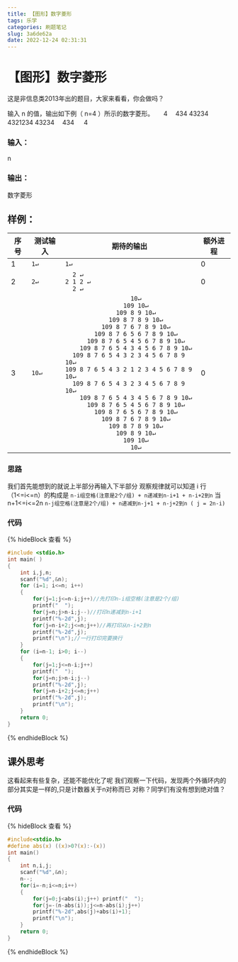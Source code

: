 ```yaml
---
title: 【图形】数字菱形
tags: 乐学
categories: 刷题笔记
slug: 3a6de62a
date: 2022-12-24 02:31:31
---
```

# 【图形】数字菱形

这是非信息类2013年出的题目，大家来看看，你会做吗？

输入 n 的值，输出如下例（ n=4 ）所示的数字菱形。
　 4
　434
 43234
4321234
 43234
　434
　 4
### 输入：
n
### 输出：
 数字菱形
## 样例：
序号|测试输入| 期待的输出| 额外进程
--------|-------- | -----|--------
1  | `1↵`|`1↵`|0
2|`2↵`|`  2 ↵`<br>`2 1 2 ↵`<br>`  2 ↵`|0
3 | `10↵`|`                  10↵`<br>`                109 10↵`<br>`              109 8 9 10↵`<br>`            109 8 7 8 9 10↵`<br>`          109 8 7 6 7 8 9 10↵`<br>`        109 8 7 6 5 6 7 8 9 10↵`<br>`      109 8 7 6 5 4 5 6 7 8 9 10↵`<br>`    109 8 7 6 5 4 3 4 5 6 7 8 9 10↵`<br>`  109 8 7 6 5 4 3 2 3 4 5 6 7 8 9 10↵`<br>`109 8 7 6 5 4 3 2 1 2 3 4 5 6 7 8 9 10↵`<br>`  109 8 7 6 5 4 3 2 3 4 5 6 7 8 9 10↵`<br>`    109 8 7 6 5 4 3 4 5 6 7 8 9 10↵`<br>`      109 8 7 6 5 4 5 6 7 8 9 10↵`<br>`        109 8 7 6 5 6 7 8 9 10↵`<br>`          109 8 7 6 7 8 9 10↵`<br>`            109 8 7 8 9 10↵`<br>`              109 8 9 10↵`<br>`                109 10↵`<br>`                  10↵`|0

### 思路
我们首先能想到的就说上半部分再输入下半部分
观察规律就可以知道 i 行（1<=i<=n）的构成是
`n-i组空格(注意是2个/组) + n递减到n-i+1 + n-i+2到n`
当n+1<=i<=2n
`n-j组空格(注意是2个/组) + n递减到n-j+1 + n-j+2到n ( j = 2n-i)`
### 代码
{% hideBlock 查看 %}
```c
#include <stdio.h>
int main( )
{
	int i,j,n;
	scanf("%d",&n);
	for (i=1; i<=n; i++)
	{
		for(j=1;j<=n-i;j++)//先打印n-i组空格(注意是2个/组)
		printf("  ");
		for(j=n;j>n-i;j--)//打印n递减到n-i+1
		printf("%-2d",j);
		for(j=n-i+2;j<=n;j++)//再打印从n-i+2到n
		printf("%-2d",j);
		printf("\n");//一行打印完要换行
	}
	for (i=n-1; i>0; i--)
	{
		for(j=1;j<=n-i;j++)
		printf("  ");
		for(j=n;j>n-i;j--)
		printf("%-2d",j);
		for(j=n-i+2;j<=n;j++)
		printf("%-2d",j);
		printf("\n");
	}
	return 0;
}
```
{% endhideBlock %}


## 课外思考
这看起来有些复杂，还能不能优化了呢
我们观察一下代码，发现两个外循环内的部分其实是一样的,只是计数器关于n对称而已
对称？同学们有没有想到绝对值？
### 代码
{% hideBlock 查看 %}
```c
#include<stdio.h>  
#define abs(x) ((x)>0?(x):-(x))  
int main()  
{     
    int n,i,j;  
    scanf("%d",&n);   
    n--;  
    for(i=-n;i<=n;i++)  
    {     
        for(j=0;j<abs(i);j++) printf("  ");  
        for(j=-(n-abs(i));j<=n-abs(i);j++)   
        printf("%-2d",abs(j)+abs(i)+1);  
        printf("\n");  
    }  
    return 0;  
}  
```
{% endhideBlock %}



